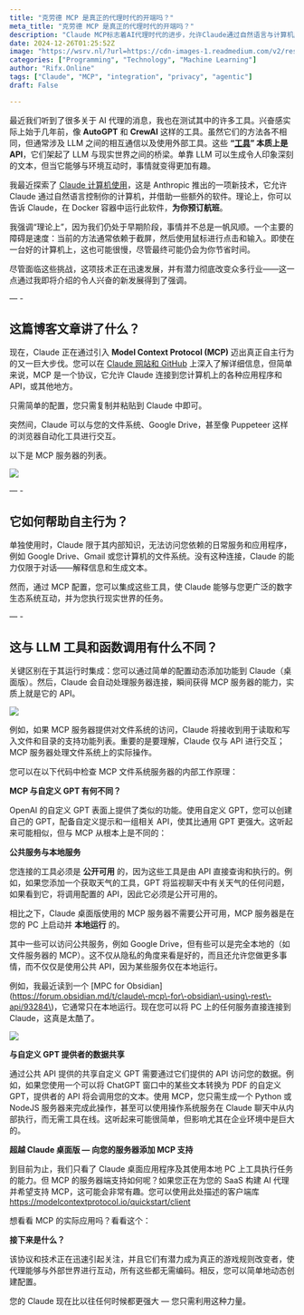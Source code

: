 ```yaml
---
title: "克劳德 MCP 是真正的代理时代的开端吗？"
meta_title: "克劳德 MCP 是真正的代理时代的开端吗？"
description: "Claude MCP标志着AI代理时代的进步，允许Claude通过自然语言与计算机应用和API互动。MCP协议使Claude能够访问文件系统、Google Drive等，提升其执行现实任务的能力。与传统的LLM工具不同，MCP支持本地服务，增强隐私性和灵活性。这一技术的快速发展有潜力彻底改变多个行业的工作方式。"
date: 2024-12-26T01:25:52Z
image: "https://wsrv.nl/?url=https://cdn-images-1.readmedium.com/v2/resize:fit:800/1*kE5KVeAoK0TZMQSCNd0l8g.png"
categories: ["Programming", "Technology", "Machine Learning"]
author: "Rifx.Online"
tags: ["Claude", "MCP", "integration", "privacy", "agentic"]
draft: False

---
```




最近我们听到了很多关于 AI 代理的消息，我也在测试其中的许多工具。兴奋感实际上始于几年前，像 **AutoGPT** 和 **CrewAI** 这样的工具。虽然它们的方法各不相同，但通常涉及 LLM 之间的相互通信以及使用外部工具。这些 **“[工具](https://platform.openai.com/docs/assistants/tools/file-search)” 本质上是 API**，它们架起了 LLM 与现实世界之间的桥梁。单靠 LLM 可以生成令人印象深刻的文本，但当它能够与环境互动时，事情就变得更加有趣。

我最近探索了 [Claude 计算机使用](https://docs.anthropic.com/en/docs/build-with-claude/computer-use)，这是 Anthropic 推出的一项新技术，它允许 Claude 通过自然语言控制你的计算机，并借助一些额外的软件。理论上，你可以告诉 Claude，在 Docker 容器中运行此软件，**为你预订航班**。

我强调“理论上”，因为我们仍处于早期阶段，事情并不总是一帆风顺。一个主要的障碍是速度：当前的方法通常依赖于截屏，然后使用鼠标进行点击和输入。即使在一台好的计算机上，这也可能很慢，尽管最终可能仍会为你节省时间。

尽管面临这些挑战，这项技术正在迅速发展，并有潜力彻底改变众多行业——这一点通过我即将介绍的令人兴奋的新发展得到了强调。

— \-

## 这篇博客文章讲了什么？

现在，Claude 正在通过引入 **Model Context Protocol (MCP)** 迈出真正自主行为的又一巨大步伐。您可以在 [Claude 网站和 GitHub](https://github.com/modelcontextprotocol/servers?tab=readme-ov-file) 上深入了解详细信息，但简单来说，MCP 是一个协议，它允许 Claude 连接到您计算机上的各种应用程序和 API，或其他地方。

只需简单的配置，您只需复制并粘贴到 Claude 中即可。

突然间，Claude 可以与您的文件系统、Google Drive，甚至像 Puppeteer 这样的浏览器自动化工具进行交互。



以下是 MCP 服务器的列表。

![](https://wsrv.nl/?url=https://cdn-images-1.readmedium.com/v2/resize:fit:800/1*0xsGTRoL4j-s-d5-cBOxbg.png)

— \-

## 它如何帮助自主行为？

单独使用时，Claude 限于其内部知识，无法访问您依赖的日常服务和应用程序，例如 Google Drive、Gmail 或您计算机的文件系统。没有这种连接，Claude 的能力仅限于对话——解释信息和生成文本。

然而，通过 MCP 配置，您可以集成这些工具，使 Claude 能够与您更广泛的数字生态系统互动，并为您执行现实世界的任务。

— \-

## 这与 LLM 工具和函数调用有什么不同？

关键区别在于其运行时集成：您可以通过简单的配置动态添加功能到 Claude（桌面版）。然后，Claude 会自动处理服务器连接，瞬间获得 MCP 服务器的能力，实质上就是它的 API。

![](https://wsrv.nl/?url=https://cdn-images-1.readmedium.com/v2/resize:fit:800/1*_UDhvlaIYABF9StjOEk8Xg.png)

例如，如果 MCP 服务器提供对文件系统的访问，Claude 将接收到用于读取和写入文件和目录的支持功能列表。重要的是要理解，Claude 仅与 API 进行交互；MCP 服务器处理文件系统上的实际操作。

您可以在以下代码中检查 MCP 文件系统服务器的内部工作原理：

**MCP 与自定义 GPT 有何不同？**

OpenAI 的自定义 GPT 表面上提供了类似的功能。使用自定义 GPT，您可以创建自己的 GPT，配备自定义提示和一组相关 API，使其比通用 GPT 更强大。这听起来可能相似，但与 MCP 从根本上是不同的：

**公共服务与本地服务**

您连接的工具必须是 **公开可用** 的，因为这些工具是由 API 直接查询和执行的。例如，如果您添加一个获取天气的工具，GPT 将监视聊天中有关天气的任何问题，如果看到它，将调用配置的 API，因此它必须是公开可用的。

相比之下，Claude 桌面版使用的 MCP 服务器不需要公开可用，MCP 服务器是在您的 PC 上启动并 **本地运行** 的。

其中一些可以访问公共服务，例如 Google Drive，但有些可以是完全本地的（如文件服务器的 MCP）。这不仅从隐私的角度来看是好的，而且还允许您做更多事情，而不仅仅是使用公共 API，因为某些服务仅在本地运行。

例如，我最近读到一个 \[MPC for Obsidian] (https://forum.obsidian.md/t/claude\-mcp\-for\-obsidian\-using\-rest\-api/93284\)，它通常只在本地运行。现在您可以将 PC 上的任何服务直接连接到 Claude，这真是太酷了。

![](https://wsrv.nl/?url=https://cdn-images-1.readmedium.com/v2/resize:fit:800/1*1GEFvA_YOI6BAnT0TJ5HMA.png)

**与自定义 GPT 提供者的数据共享**

通过公共 API 提供的共享自定义 GPT 需要通过它们提供的 API 访问您的数据。例如，如果您使用一个可以将 ChatGPT 窗口中的某些文本转换为 PDF 的自定义 GPT，提供者的 API 将会调用您的文本。使用 MCP，您只需生成一个 Python 或 NodeJS 服务器来完成此操作，甚至可以使用操作系统服务在 Claude 聊天中从内部执行，而无需工具在线。这听起来可能很简单，但影响尤其在企业环境中是巨大的。

**超越 Claude 桌面版 — 向您的服务器添加 MCP 支持**

到目前为止，我们只看了 Claude 桌面应用程序及其使用本地 PC 上工具执行任务的能力。但 MCP 的服务器端支持如何呢？如果您正在为您的 SaaS 构建 AI 代理并希望支持 MCP，这可能会非常有趣。您可以使用此处描述的客户端库 <https://modelcontextprotocol.io/quickstart/client>

想看看 MCP 的实际应用吗？看看这个：

**接下来是什么？**

该协议和技术正在迅速引起关注，并且它们有潜力成为真正的游戏规则改变者，使代理能够与外部世界进行互动，所有这些都无需编码。相反，您可以简单地动态创建配置。

您的 Claude 现在比以往任何时候都更强大 — 您只需利用这种力量。

